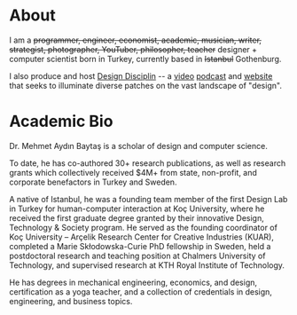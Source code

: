# About

I am a ~~programmer, engineer, economist, academic, musician, writer, strategist, photographer, YouTuber, philosopher, teacher~~ designer + computer scientist born in Turkey, currently based in ~~Istanbul~~ Gothenburg.

I also produce and host [Design Disciplin](https://www.designdisciplin.com/) -- a [video](https://www.youtube.com/designdisciplin) [podcast](https://podcast.designdisciplin.com/) and [website]((https://www.designdisciplin.com/)) that seeks to illuminate diverse patches on the vast landscape of "design".
  

# Academic Bio

Dr. Mehmet Aydın Baytaş is a scholar of design and computer science.

To date, he has co-authored 30+ research publications, as well as research grants which collectively received $4M+ from state, non-profit, and corporate benefactors in Turkey and Sweden.

A native of Istanbul, he was a founding team member of the first Design Lab in Turkey for human-computer interaction at Koç University, where he received the first graduate degree granted by their innovative Design, Technology & Society program. He served as the founding coordinator of Koç University – Arçelik Research Center for Creative Industries (KUAR), completed a Marie Skłodowska-Curie PhD fellowship in Sweden, held a postdoctoral research and teaching position at Chalmers University of Technology, and supervised research at KTH Royal Institute of Technology.

He has degrees in mechanical engineering, economics, and design, certification as a yoga teacher, and a collection of credentials in design, engineering, and business topics.
